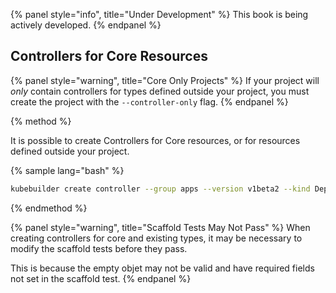 {% panel style="info", title="Under Development" %}
This book is being actively developed.
{% endpanel %}

## Controllers for Core Resources

{% panel style="warning", title="Core Only Projects" %}
If your project will *only* contain controllers for types defined outside your project,
you must create the project with the `--controller-only` flag.
{% endpanel %}

{% method %}

It is possible to create Controllers for Core resources, or for resources defined outside your project.

{% sample lang="bash" %}
```bash
kubebuilder create controller --group apps --version v1beta2 --kind Deployment --core-type
```
{% endmethod %}

{% panel style="warning", title="Scaffold Tests May Not Pass" %}
When creating controllers for core and existing types, it may be necessary to modify
the scaffold tests before they pass.

This is because the empty objet may not be valid and have required fields not
set in the scaffold test.
{% endpanel %}
